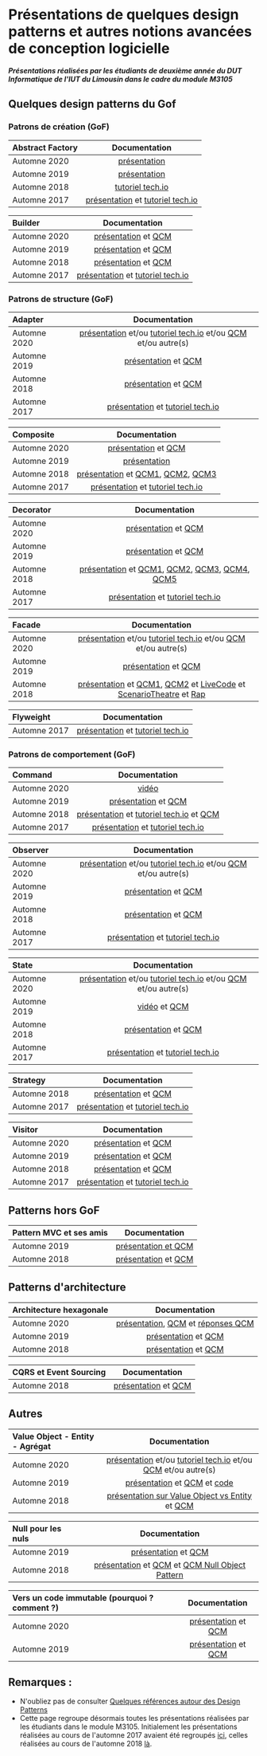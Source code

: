 # Présentations de quelques design patterns et autres notions avancées de conception logicielle 

***Présentations réalisées par les étudiants de deuxième année du DUT Informatique de l'IUT du Limousin dans le cadre du module M3105***  


<!-- Consignes aux étudiants : vous devez ajouter vos ressources au niveau de la ligne Automne 2019 
Attention, le contenu des présentations des années précédentes n'est pas toujours exact ;-)
-->
 

## Quelques design patterns du Gof

### Patrons de création (GoF)

| Abstract Factory 	|  Documentation |  
| :---				|  :---: 		 |  
|Automne 2020 		| [présentation](https://github.com/HyroHyKen/Design-Pattern-Factory-Abstract-Factory/blob/main/Design%20Pattern%20_%20Factory%20_%20Abstract%20Factory.pdf) |        
|Automne 2019 		| [présentation](https://github.com/dorianabraham/designPatternFabrique/blob/master/Les%20design%20patterns%20Fabrique%20et%20Fabrique%20abstraite.pdf) |    
|Automne 2018 		| [tutoriel tech.io](https://tech.io/playgrounds/36103/design-pattern-factory-abstract-factory/introduction) |   
|Automne 2017		| [présentation](https://github.com/EliseJoffre/AbstractFactory/blob/master/Abstract_Factory.pdf) et [tutoriel tech.io](https://tech.io/playgrounds/f62a10122a2a86e3a0addaf9777db3610789/presentation_design_pattern_abstract_factory/pattern-abstract-factory) |



| Builder 			|  Documentation |  
| :---				|  :---: 		 |   
|Automne 2020 		| [présentation](https://docs.google.com/presentation/d/19YkgvPRhbnUVCXAWOXmVCVUyVgJ8Vj841cPC_u1_SD4/edit?usp=sharing) et [QCM](https://forms.gle/oFDYFAh5Ha5W2tY18)|    
|Automne 2019 		| [présentation](https://github.com/tlimbert/builder/blob/master/Builder.pdf) et [QCM](https://urlz.fr/b8rU) |    
|Automne 2018 		| [présentation](https://github.com/LeoLacoste/Diapo-Builder-Pattern/blob/master/Builder%20Pattern.pdf) et [QCM](https://tech.io/playgrounds/a7fa8d8a2ba3477faf2165f1db738db071363/quizz/introduction) |  
|Automne 2017		| [présentation](https://github.com/jubidatiloki/playground-kNAwesXw/blob/master/BUILDER.pdf) et [tutoriel tech.io](https://tech.io/playgrounds/b63d9576f847336efb8ae81ceddc2b915017/pattern-builder/introduction) |  


### Patrons de structure (GoF)


| Adapter 			|  Documentation |  
| :---				|  :---: 		 |  
|Automne 2020 		| [présentation](lien_vers_votre_travail) et/ou [tutoriel tech.io](lien_vers_votre_travail) et/ou [QCM](lien_vers_votre_travail) et/ou autre(s) |       
|Automne 2019 		| [présentation](https://github.com/MaximeBerduck/PatternAdapter/blob/master/Desktop/Pattern.pdf) et [QCM](https://docs.google.com/forms/d/e/1FAIpQLSe_EktJnTzSCuycfb1iupp4RVBhI3E_bRSpOGpjZmN2MBBJPg/viewform)|  
|Automne 2018 		| [présentation](https://github.com/lperruchaud/Design_Pattern_Adapter) et [QCM](https://tech.io/playgrounds/f0b0a1a0fe3fdba4f2de4a65e8f1f09684283/java-maven-project) |  
|Automne 2017		| [présentation](https://github.com/Aliths/DesignPaternAdapter/blob/master/Design_Pattern_Adapter.pdf) et [tutoriel tech.io](https://tech.io/playgrounds/7eedf762ec280a51d10f93111bd5214974601/design-pattern-adapter/le-cour) | 


| Composite			|  Documentation |  
| :---				|  :---: 		 |  
|Automne 2020 		| [présentation](https://github.com/Sohar-FV/Presentation_Pattern_Composite/blob/main/diaporamaComposite.pdf) et [QCM](https://docs.google.com/forms/d/e/1FAIpQLSfp1qMKbW19WsAhAWJRCjYvaRZaeMZDiU5t6adGHwzpWG-nvA/viewform?usp=sf_link)
|Automne 2019 		| [présentation](https://github.com/Jeanjon/expose/blob/master/Expose_composite.pdf) |    
|Automne 2018 		| [présentation](https://github.com/ThibaultMagy/PatternComposite) et [QCM1](http://www.strawpoll.me/16923727), [QCM2](http://www.strawpoll.me/16923749), [QCM3](http://www.strawpoll.me/16923763) |    
|Automne 2017		| [présentation](https://github.com/GregWss/Design-Pattern-Composite/blob/master/PatternComposite.pdf) et [tutoriel tech.io](https://tech.io/playgrounds/10154/design-pattern-composite/presentation) | 


| Decorator			|  Documentation |  
| :---				|  :---: 		 |  
|Automne 2020 		| [présentation](https://github.com/Anthony-AUDOIN/designPatternDecorator/blob/main/DesignPatternDecoratorDiapo.pdf) et [QCM](https://forms.gle/pPUsbBqEMXqpqTAq7) |       
|Automne 2019         | [présentation](https://github.com/FaresCherif/designPatternDecorator/blob/master/DesignPatternDecoratorDiapo.pdf) et [QCM](https://www.sli.do/) |    
|Automne 2018 		| [présentation](https://github.com/Minemega19/DesignPaternDecorator) et [QCM1](http://www.strawpoll.me/16827808), [QCM2](http://www.strawpoll.me/16827813), [QCM3](http://www.strawpoll.me/16827815), [QCM4](http://www.strawpoll.me/16827819), [QCM5](http://www.strawpoll.me/16923769) |  
|Automne 2017		| [présentation](https://github.com/marcmlc/DesignPattern-Decorator/blob/master/DiapoDecoratorPDF.pdf) et [tutoriel tech.io](https://tech.io/playgrounds/8396/simple-java-template/presentation) | 


| Facade			|  Documentation |  
| :---				|  :---: 		 |  
|Automne 2020 		| [présentation](lien_vers_votre_travail) et/ou [tutoriel tech.io](lien_vers_votre_travail) et/ou [QCM](lien_vers_votre_travail) et/ou autre(s) |       
|Automne 2019 		| [présentation](https://github.com/GBrehier/PatternFacade/blob/master/Pr%C3%A9sentation_pattern_Facade.pdf) et [QCM](https://urlz.fr/bjnr)|     
|Automne 2018 		| [présentation](https://github.com/arnaudsaulou/DesignPatternFacade/blob/master/Presentation.pdf) et [QCM1](http://slido.com#FACADE), [QCM2](http://slido.com#FACADE2) et [LiveCode](https://github.com/arnaudsaulou/DesignPatternFacade/blob/master/LiveCode.mp4) et [ScenarioTheatre](https://github.com/arnaudsaulou/DesignPatternFacade/blob/master/PieceTheatre.pdf) et [Rap](https://github.com/arnaudsaulou/DesignPatternFacade/blob/master/Rap_game.m4a)|  



| Flyweight			|  Documentation |  
| :---				|  :---: 		 |   
|Automne 2017		| [présentation](https://github.com/DimGael/Pr-sentationFlyweight/blob/master/DESIGN_PATTERN_FLYWEIGHT.pptx.pdf) et [tutoriel tech.io](https://tech.io/playgrounds/b010ce352e99e397ac49f975a8be4fd073111/simple-java-template/quiz) |




### Patrons de comportement (GoF)


| Command			|  Documentation |  
| :---				|  :---: 		 |  
|Automne 2020 		| [vidéo](https://youtu.be/z6NOc4TXZDo) |       
|Automne 2019		| [présentation](https://github.com/MathisBremont/PatternCommand/blob/master/Diapo%20PATTERN%20COMMAND%20(1).pdf) et [QCM](https://www.dragnsurvey.com/survey/r/7d84e4f?fbclid=IwAR0fEma_0X3SYhkyWuw23mh7Lvf_y8lIeRWxzYPpVJ_Uq3HxXoQiTAU8EfY) |    
|Automne 2018 		|  [présentation](https://github.com/QLenoir/Command-Pattern-Git/blob/master/pattern_command.pdf) et [tutoriel tech.io](https://tech.io/playgrounds/36502/design-pattern-command/presentation) et [QCM](https://tech.io/playgrounds/36502/design-pattern-command/le-quizz) |  
|Automne 2017		| [présentation](https://github.com/leger50/DesignPattern_Command/blob/master/presentation_pattern_command_m3105.pdf) et [tutoriel tech.io](https://tech.io/playgrounds/10716/design-pattern-command/presentation) | 


| Observer			|  Documentation |  
| :---				|  :---: 		 |  
|Automne 2020 		| [présentation](lien_vers_votre_travail) et/ou [tutoriel tech.io](lien_vers_votre_travail) et/ou [QCM](lien_vers_votre_travail) et/ou autre(s) |       
|Automne 2019 		| [présentation](https://github.com/JeffAnnan/Design-Pattern-Observer-2019-.git) et [QCM](https://urlz.fr/bmui) |    
|Automne 2018 		|  [présentation](https://github.com/Braxwell/Observer_Info_2A_IUT/blob/master/OBSERVER_INFO_2A_IUT.pdf) et [QCM](https://tech.io/playgrounds/38556/qcm---patron-de-conception-observateur) |  
|Automne 2017		| [présentation](ajoutez_votre_pdf_dans_presentations_2107_et_referez_ici_ou_donner_directement_le_lien_si_votre_presentation_est_en_ligne) et [tutoriel tech.io](https://tech.io/playgrounds/10426/design-pattern-observer/introduction) | 


| State				|  Documentation |  
| :---				|  :---: 		 |  
|Automne 2020 		| [présentation](lien_vers_votre_travail) et/ou [tutoriel tech.io](lien_vers_votre_travail) et/ou [QCM](lien_vers_votre_travail) et/ou autre(s) |       
|Automne 2019 		| [vidéo](https://youtu.be/SRMGw73eYrE) et [QCM](https://www.askabox.fr/repondre.php?s=257895&r=SPD79PAwwDtb)|   
|Automne 2018 		| [présentation](https://github.com/LaraVidoni/StatePattern/blob/master/statePattern.pdf) et [QCM](https://marvelapp.com/ab005ge) |  
|Automne 2017		| [présentation](https://github.com/Skyzau/PatternState/blob/master/Design%20Pattern%20State.pdf) et [tutoriel tech.io](https://tech.io/playgrounds/10542/design-pattern-state/introduction) | 


| Strategy			|  Documentation |  
| :---				|  :---: 		 |     
|Automne 2018 		| [présentation](https://github.com/PaterneBaptiste/Pr-sentation-Pattern-Startegy/blob/master/Pr%C3%A9sentation%20Pattern%20Strategy.pdf) et [QCM](https://tech.io/playgrounds/cc15e6fba3afd878558c8ae62b2e88e133473/qcm-pattern-strategy) |  
|Automne 2017		| [présentation](https://github.com/Lhudram/DesignPattern_Strategy/blob/master/PRESENTATION_STRATEGY_PATTERN.pdf) et [tutoriel tech.io](https://tech.io/playgrounds/10741/design-pattern-strategy/presentation) | 


|Visitor				|  Documentation |  
| :---				|  :---: 		 |  
|Automne 2020 		| [présentation](https://github.com/Benjamin-Pelaudeix/Visitor-Pattern/blob/master/Visitor_Pattern_2020_AN_DROUAL_MARTY_PELAUDEIX.pptx) et [QCM](https://tech.io/playgrounds/55804/qcm---patron-de-conception-visiteur)       
|Automne 2019 		| [présentation](https://github.com/Dylage/M3105---DP-Visiteur/blob/master/Support%20pr%C3%A9sentation%20M3105%20-%20Visiteur.pdf)  et [QCM](https://tech.io/playgrounds/51758/qcm---patron-de-conception-viteu) |    
|Automne 2018 		|  [présentation](https://github.com/DepierreQuentin/Pattern-Vistor/blob/master/Design%20Pattern%20Visitor.pdf) et [QCM](https://tech.io/playgrounds/36080/design-pattern-visitor)|  
|Automne 2017		| [présentation](https://github.com/KhiOui/Design-Pattern-Visitor/blob/master/Visitor%20pattern.pdf) et [tutoriel tech.io](https://tech.io/playgrounds/8339/design-pattern-visitor/introduction) |


## Patterns hors GoF

| Pattern MVC et ses amis	|  Documentation |  
| :---						|  :---: 		 |   
|Automne 2019 				| [présentation et QCM](https://github.com/FredericCanaud/MVCEtSesAmis/blob/master/MVC-et-ses-amis.pdf) |    
|Automne 2018 				| [présentation](https://github.com/leger50/DesignPattern_MVC/blob/master/presentation/PatternMVC.pdf) et [QCM](https://qcm-mvc.netlify.com/) |



## Patterns d'architecture


| Architecture hexagonale	|  Documentation |  
| :---						|  :---: 		 |   
|Automne 2020 				| [présentation](https://youtu.be/XZ9hVYLi6As), [QCM](https://docs.google.com/forms/d/e/1FAIpQLSczJCZoJHjBYr_2O-Z9aIkJxGLPHrRVDuLoMu9-id0kLny7dQ/viewform) et [réponses QCM](https://github.com/sepios87/DDD/blob/main/DDD_TORIBIO_LAURENT_ROUGIER_POUZOL_reponse_QCM.pdf) |
|Automne 2019 				| [présentation](https://github.com/ruizhengxu/architectureHexa/blob/master/Pre%CC%81sentation%20Archi%20Hexa.pdf) et [QCM](https://www.askabox.fr/repondre.php?s=258682&r=SPYw8KXPxheA) |    
|Automne 2018 				|[présentation](https://prezi.com/view/1C7GzdWDAP2mdeUn8ddA) et [QCM](https://tech.io/playgrounds/790c35ae790d0cf8e652855d1bd6364267283/quizz-architecture-hexagonale) |  


| CQRS et Event Sourcing	|  Documentation |  
| :---						|  :---: 		 |     
|Automne 2018 				| [présentation](https://github.com/thiagaradja2/Patter-CQRS-Event-Sourcing/blob/master/CQRS%20%26%20EventSourcing.pdf) et [QCM](https://goo.gl/forms/XhaxCCssPc6q4Kjm1) |


## Autres

| Value Object - Entity -  Agrégat	|  Documentation |  
| :---						|  :---: 		 |  
|Automne 2020 		| [présentation](lien_vers_votre_travail) et/ou [tutoriel tech.io](lien_vers_votre_travail) et/ou [QCM](lien_vers_votre_travail) et/ou autre(s) |       
|Automne 2019 				| [présentation](https://github.com/BenoitGui/DDDPowerPoint/blob/master/DDD.pdf) et  [QCM](https://tech.io/playgrounds/51956/quizz-ddd) et [code](https://github.com/BenoitGui/DDDPres2) |    
|Automne 2018 				| [présentation sur Value Object vs Entity](https://drive.google.com/file/d/1vNGobY0ZHgoeapSe3h2c4ESuE35NJL91/view?usp=sharing) et [QCM](https://tech.io/playgrounds/36536/quiz-value-object-entity) |


| Null pour les nuls		|  Documentation |  
| :---						|  :---: 		 |   
|Automne 2019 				| [présentation](https://github.com/MajinEro/NULL-OBJECT/blob/master/NULL%20OBJECT.pdf) et [QCM](https://forms.gle/zKimHRsBbfMdMxDx9) |    
|Automne 2018 				| [présentation](https://drive.google.com/open?id=1fwzIDtEVaLuJZTHV6Ksfz9pL1s1ilMYPTR2pgBbdtcU) et [QCM](https://tech.io/playgrounds/3b5fb671f19cbd273817023e44e5428681473/qcm-traiter-le-null-en-java) et [QCM Null Object Pattern](https://tech.io/playgrounds/857eda8eb0772f747464f82dd1fe9c8571473/qcm-pattern-null-object)|  




| Vers un code immutable (pourquoi ? comment ?) |  Documentation |  
| :---											|  :---: 		 |  
|Automne 2020 		| [présentation](https://git.unilim.fr/gauthier78/immuabilite/raw/master/Immuabilite.pdf) et [QCM](https://forms.gle/SVCqCVfmbpb6kxYU9) |       
|Automne 2019 									| [présentation](lien_vers_votre_travail) et [QCM](https://www.askabox.fr/repondre.php?s=256774&r=SPmW795ZvvbV)  | 




## Remarques :    
- N'oubliez pas de consulter [Quelques références autour des Design Patterns](references_patterns.md)  
- Cette page regroupe désormais toutes les présentations réalisées par les étudiants dans le module M3105. Initialement les présentations réalisées au cours de l'automne 2017 avaient été regroupés  [ici](patterns_2017.md), celles réalisées au cours de l'automne 2018 [là](patterns_2018.md).
